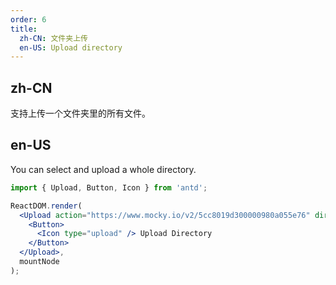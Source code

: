 ```yaml
---
order: 6
title:
  zh-CN: 文件夹上传
  en-US: Upload directory
---
```


## zh-CN

支持上传一个文件夹里的所有文件。

## en-US

You can select and upload a whole directory.

````jsx
import { Upload, Button, Icon } from 'antd';

ReactDOM.render(
  <Upload action="https://www.mocky.io/v2/5cc8019d300000980a055e76" directory>
    <Button>
      <Icon type="upload" /> Upload Directory
    </Button>
  </Upload>,
  mountNode
);
````
